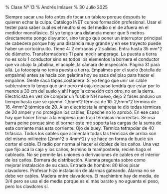 % Clase Nº 13
% Andrés Imlauer
% 30 Julio 2025

Siempre sacar una foto antes de tocar un tablero porque después te quieren echar la culpa. Catálogo INET cursos formación profesional. Usar el tester para saber cuál es el neutro si es del medio o el de afuera en el medidor monofásico. Si yo tengo una distancia menor que 5 metros directamente pongo disyuntor, sino tengo que poner un interruptor principal de cabecera porque hay una distancia muy grande y en ese trayecto puede haber un cortocircuito. Tiene 4: 2 entradas y 2
salidas. Entra hasta 35 mm^2 de diámetro. Transformadores TI para medir amperage. La puesta a tierra no es solo 1 conductor sino es todos los elementos la bornera el conductor que va abajo la jabalina, el acople, la cámara de inspección. Página 31 para allá. La fotocopia no tenía puesta a tierra. Empalmes por el suelo (botella de empalme) antes se hacía con gelatina hoy se saca del piso para hacer el empalme. Gente saca tapas costanera. Si yo tengo que unir un cable subterráneo lo tengo que unir pero mi caja de paso tendría que estar por lo menos a 30 cm del suelo y ahí hago la conexión con otro, no en la tierra. Electricista en vez de comprar un fusible NH nuevo, dejó 2
fases anduvo un tiempo hasta que se quemó. 1,5mm^2 térmica de 10. 2,5mm^2 térmica de 16. 4mm^2 térmica de 20. A un electricista la empresa te dió todas térmicas de 20 amper y no protegían los cables, Espeche no lo aprobó. En ese caso hay que hacer firmar a la empresa que trajo térmicas incorrectas. Se usa barra peine porque sino el borner este me soporta las cargas de la suma de esta corriente más esta corriente. Ojo de buey. Térmica tetrapolar de 40 trifásica. Todos los cables que alimentan todas las térmicas de arriba son del mismo milímetro (2mm^2 o 4mm^2) y se hace en forma de bucle sin cortar el cable. El radio por norma al hacer el doblez de los caños.  Una vez que
fijo acá la caja y los caños, termino la mampostería, recién hago el cableado. No se permite las uniones o derivaciones de cables en el interior de los caños. Bornera de
distribución. Alumna pregunta sobre como mejorar instalación de su casa. Entrada de hombre: 80 kilos pisar clavadores. Profesor hizo instalación de alarmas gateando. Alarma no se debe ver cables. Madera entre clavadores. El machimbre hay de media, de 3/4 pero se usa el de media porque es el más barato y no aguanta el peso, pero los clavdores sí.
